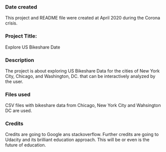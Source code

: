 ### Date created

This project and README file were created at April 2020 during the Corona crisis.

### Project Title:

Explore US Bikeshare Date

### Description

The project is about exploring US Bikeshare Data for the cities of New York City, Chicago, and Washington, DC. that can be interactively analyzed by the user.

### Files used

CSV files with bikeshare data from Chicago, New York City and Wahsington DC are used.

### Credits

Credits are going to Google ans stackoverflow. Further credits are going to Udacity and its brilliant education approach. This will be or even is the future of education.
